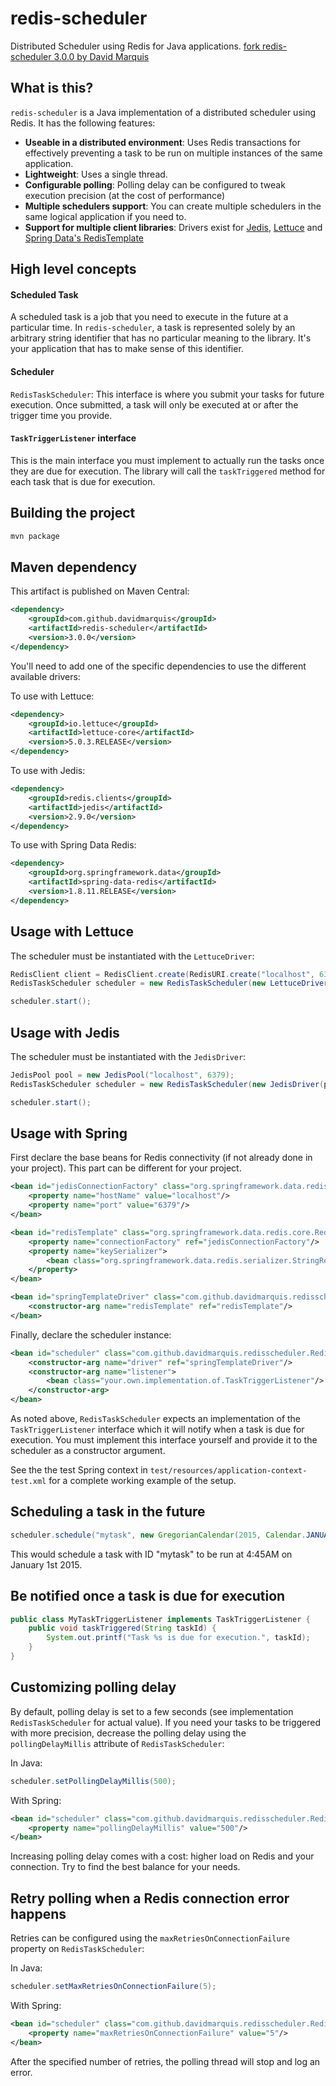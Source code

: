redis-scheduler
===============

Distributed Scheduler using Redis for Java applications.
[fork redis-scheduler 3.0.0 by David Marquis](https://github.com/davidmarquis/redis-scheduler)

What is this?
-------------

`redis-scheduler` is a Java implementation of a distributed scheduler using Redis. It has the following features:

 - **Useable in a distributed environment**: Uses Redis transactions for effectively preventing a task to be run on
 multiple instances of the same application.
 - **Lightweight**: Uses a single thread.
 - **Configurable polling**: Polling delay can be configured to tweak execution precision (at the cost of performance)
 - **Multiple schedulers support**: You can create multiple schedulers in the same logical application if you need to.
 - **Support for multiple client libraries**: Drivers exist for [Jedis](https://github.com/xetorthio/jedis), [Lettuce](https://lettuce.io/) and [Spring Data's RedisTemplate](https://projects.spring.io/spring-data-redis/)

High level concepts
-------------------

#### Scheduled Task

A scheduled task is a job that you need to execute in the future at a particular time.
In `redis-scheduler`, a task is represented solely by an arbitrary string identifier that has no particular meaning to the library.
It's your application that has to make sense of this identifier.

#### Scheduler

`RedisTaskScheduler`: This interface is where you submit your tasks for future execution.  Once submitted, a task will only be
executed at or after the trigger time you provide.

#### `TaskTriggerListener` interface

This is the main interface you must implement to actually run the tasks once they are due for execution. The library will
call the `taskTriggered` method for each task that is due for execution.


Building the project
--------------------

``` bash
mvn package
```

Maven dependency
----------------

This artifact is published on Maven Central:

``` xml
<dependency>
    <groupId>com.github.davidmarquis</groupId>
    <artifactId>redis-scheduler</artifactId>
    <version>3.0.0</version>
</dependency>
```

You'll need to add one of the specific dependencies to use the different available drivers:

To use with Lettuce:

``` xml
<dependency>
    <groupId>io.lettuce</groupId>
    <artifactId>lettuce-core</artifactId>
    <version>5.0.3.RELEASE</version>
</dependency>
```

To use with Jedis:

``` xml
<dependency>
    <groupId>redis.clients</groupId>
    <artifactId>jedis</artifactId>
    <version>2.9.0</version>
</dependency>
```

To use with Spring Data Redis:

``` xml
<dependency>
    <groupId>org.springframework.data</groupId>
    <artifactId>spring-data-redis</artifactId>
    <version>1.8.11.RELEASE</version>
</dependency>
```


Usage with Lettuce
------------------

The scheduler must be instantiated with the `LettuceDriver`:

``` java
RedisClient client = RedisClient.create(RedisURI.create("localhost", 6379));
RedisTaskScheduler scheduler = new RedisTaskScheduler(new LettuceDriver(client), new YourTaskTriggerListener());

scheduler.start();
```

Usage with Jedis
----------------

The scheduler must be instantiated with the `JedisDriver`:

``` java
JedisPool pool = new JedisPool("localhost", 6379);
RedisTaskScheduler scheduler = new RedisTaskScheduler(new JedisDriver(pool), new YourTaskTriggerListener());

scheduler.start();
```

Usage with Spring
-----------------

First declare the base beans for Redis connectivity (if not already done in your project). This part can be different
for your project.

``` xml
<bean id="jedisConnectionFactory" class="org.springframework.data.redis.connection.jedis.JedisConnectionFactory">
    <property name="hostName" value="localhost"/>
    <property name="port" value="6379"/>
</bean>

<bean id="redisTemplate" class="org.springframework.data.redis.core.RedisTemplate">
    <property name="connectionFactory" ref="jedisConnectionFactory"/>
    <property name="keySerializer">
        <bean class="org.springframework.data.redis.serializer.StringRedisSerializer"/>
    </property>
</bean>

<bean id="springTemplateDriver" class="com.github.davidmarquis.redisscheduler.drivers.spring.RedisTemplateDriver">
    <constructor-arg name="redisTemplate" ref="redisTemplate"/>
</bean>
```

Finally, declare the scheduler instance:

``` xml
<bean id="scheduler" class="com.github.davidmarquis.redisscheduler.RedisTaskScheduler">
    <constructor-arg name="driver" ref="springTemplateDriver"/>
    <constructor-arg name="listener">
        <bean class="your.own.implementation.of.TaskTriggerListener"/>
    </constructor-arg>
</bean>
```

As noted above, `RedisTaskScheduler` expects an implementation of the `TaskTriggerListener` interface which it will notify when a task is due for execution. You must implement this interface yourself and provide it to the scheduler as a constructor argument.

See the the test Spring context in `test/resources/application-context-test.xml` for a complete working example of the setup.


Scheduling a task in the future
-------------------------------

``` java
scheduler.schedule("mytask", new GregorianCalendar(2015, Calendar.JANUARY, 1, 4, 45, 0));
```

This would schedule a task with ID "mytask" to be run at 4:45AM on January 1st 2015.

Be notified once a task is due for execution
--------------------------------------------

``` java
public class MyTaskTriggerListener implements TaskTriggerListener {
    public void taskTriggered(String taskId) {
        System.out.printf("Task %s is due for execution.", taskId);
    }
}
```

Customizing polling delay
----------------------------------

By default, polling delay is set to a few seconds (see implementation `RedisTaskScheduler` for actual value). If
you need your tasks to be triggered with more precision, decrease the polling delay using the `pollingDelayMillis` attribute of `RedisTaskScheduler`:

In Java:

``` java
scheduler.setPollingDelayMillis(500);
```

With Spring:

``` xml
<bean id="scheduler" class="com.github.davidmarquis.redisscheduler.RedisTaskScheduler">
    <property name="pollingDelayMillis" value="500"/>
</bean>
```

Increasing polling delay comes with a cost: higher load on Redis and your connection.
Try to find the best balance for your needs.

Retry polling when a Redis connection error happens
---------------------------------------------------

Retries can be configured using the `maxRetriesOnConnectionFailure` property on `RedisTaskScheduler`:

In Java:

``` java
scheduler.setMaxRetriesOnConnectionFailure(5);
```

With Spring:

``` xml
<bean id="scheduler" class="com.github.davidmarquis.redisscheduler.RedisTaskScheduler">
    <property name="maxRetriesOnConnectionFailure" value="5"/>
</bean>
```

After the specified number of retries, the polling thread will stop and log an error.
